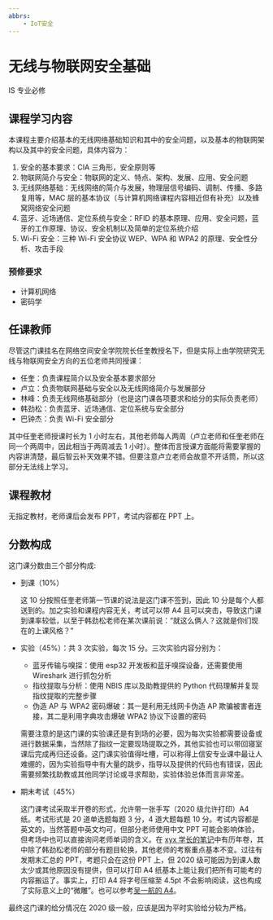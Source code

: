 ```yaml
---
abbrs:
    - IoT安全
---
```


# 无线与物联网安全基础

<div class="badges">
<span class="badge is-badge">IS 专业必修</span>
</div>

## 课程学习内容

本课程主要介绍基本的无线网络基础知识和其中的安全问题，以及基本的物联网架构以及其中的安全问题，具体内容为：

1. 安全的基本要求：CIA 三角形，安全原则等
2. 物联网简介与安全：物联网的定义、特点、架构、发展、应用、安全问题
3. 无线网络基础：无线网络的简介与发展，物理层信号编码、调制、传播、多路复用等，MAC 层的基本协议（与计算机网络课程内容相近但有补充）以及蜂窝网络安全问题
4. 蓝牙、近场通信、定位系统与安全：RFID 的基本原理、应用、安全问题，蓝牙的工作原理、协议、安全机制以及简单的定位系统介绍
5. Wi-Fi 安全：三种 Wi-Fi 安全协议 WEP、WPA 和 WPA2 的原理、安全性分析、攻击手段

### 预修要求

* 计算机网络
* 密码学

## 任课教师

尽管这门课挂名在网络空间安全学院院长任奎教授名下，但是实际上由学院研究无线与物联网安全方向的五位老师共同授课：

* 任奎：负责课程简介以及安全基本要求部分
* 卢立：负责物联网基础与安全以及无线网络简介与发展部分
* 林峰：负责无线网络基础部分（也是这门课各项要求和给分的实际负责老师）
* 韩劲松：负责蓝牙、近场通信、定位系统与安全部分
* 巴钟杰：负责 Wi-Fi 安全部分

其中任奎老师授课时长为 1 小时左右，其他老师每人两周（卢立老师和任奎老师在同一个两周中，因此相当于两周减去 1 小时）。整体而言授课方面能将需要掌握的内容讲清楚，最后智云补天效果不错。但要注意卢立老师会故意不开话筒，所以这部分无法线上学习。

## 课程教材

无指定教材，老师课后会发布 PPT，考试内容都在 PPT 上。

## 分数构成

这门课分数由三个部分构成:

* 到课（10%）

    这 10 分按照任奎老师第一节课的说法是这门课不签到，因此 10 分是每个人都送到的。加之实验和课程内容无关，考试可以带 A4 且可以突击，导致这门课到课率较低，以至于韩劲松老师在某次课前说：“就这么俩人？这就是你们现在的上课风格？”

* 实验（45%）：共 3 次实验，每次 15 分。三次实验内容分别为：
    - 蓝牙传输与嗅探：使用 esp32 开发板和蓝牙嗅探设备，还需要使用 Wireshark 进行抓包分析
    - 指纹提取与分析：使用 NBIS 库以及助教提供的 Python 代码理解并复现指纹提取的完整步骤
    - 伪造 AP 与 WPA2 密码爆破：其一是利用无线网卡伪造 AP 欺骗被害者连接，其二是利用字典攻击爆破 WPA2 协议下设置的密码
    
    需要注意的是这门课的实验课还是有到场的必要，因为每次实验都需要设备或进行数据采集，当然除了指纹一定要现场提取之外，其他实验也可以带回寝室课后完成再归还设备。这门课实验值得吐槽，可以称得上信安专业课中最让人难绷的，因为实验指导中有大量的跳步，指导以及提供的代码也有错误，因此需要频繁找助教或其他同学讨论或寻求帮助，实验体验总体而言非常差。

* 期末考试（45%）

    这门课考试采取半开卷的形式，允许带一张手写（2020 级允许打印）A4 纸。考试形式是 20 道单选题每题 3 分，4 道大题每题 10 分。考试内容都是英文的，当然答题中英文均可，但部分老师使用中文 PPT 可能会影响体验，但考场中也可以直接询问老师单词的含义。在 [xyx 学长的笔记](https://www.yuque.com/xianyuxuan/coding/wliot_2022)中有历年卷，其中除了韩劲松老师的部分有题目轮换，其他老师的考察重点基本不变。过往有发期末汇总的 PPT，考题只会在这份 PPT 上，但 2020 级可能因为到课人数太少或其他原因没有提供，但可以打印 A4 纸基本上能让我们把所有可能考的内容搬运了。事实上，打印 A4 将字号压缩至 4.5pt 不会影响阅读，这也构成了实际意义上的“微雕”。也可以参考[吴一航的 A4](https://github.com/yhwu-is/Notes/blob/main/docs/is/web/iot/%E6%97%A0%E7%BA%BF%E4%B8%8E%E7%89%A9%E8%81%94%E7%BD%91%E5%AE%89%E5%85%A8%20Cheating%20Paper.pdf)。

最终这门课的给分情况在 2020 级一般，应该是因为平时实验给分较为严格。